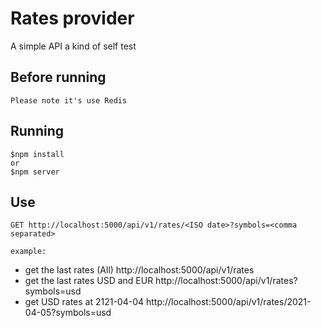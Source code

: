 # Rates provider

A simple API a kind of self test

## Before running

    Please note it's use Redis

## Running

    $npm install
    or
    $npm server

## Use

    GET http://localhost:5000/api/v1/rates/<ISO date>?symbols=<comma separated>

    example:
- get the last rates (All)
   http://localhost:5000/api/v1/rates
- get the last rates USD and EUR
  http://localhost:5000/api/v1/rates?symbols=usd
- get USD rates at 2121-04-04
  http://localhost:5000/api/v1/rates/2021-04-05?symbols=usd
  
